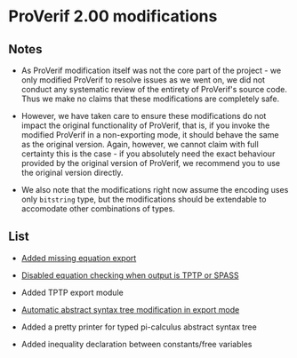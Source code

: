 # ProVerif 2.00 modifications

## Notes

- As ProVerif modification itself was not the core part of the project - we only modified ProVerif to resolve issues as we went on, we did not conduct any systematic review of the entirety of ProVerif's source code. Thus we make no claims that these modifications are completely safe.

- However, we have taken care to ensure these modifications do not impact the original functionality of ProVerif, that is, if you invoke the modified ProVerif in a non-exporting mode, it should behave the same as the original version. Again, however, we cannot claim with full certainty this is the case - if you absolutely need the exact behaviour provided by the original version of ProVerif, we recommend you to use the original version directly.

- We also note that the modifications right now assume the encoding uses only `bitstring` type, but the modifications should be extendable to accomodate other combinations of types.

## List

- [Added missing equation export](equation_export.md)

- [Disabled equation checking when output is TPTP or SPASS](equation_check.md)

- Added TPTP export module

- [Automatic abstract syntax tree modification in export mode](ast_mod.md)

- Added a pretty printer for typed pi-calculus abstract syntax tree

- Added inequality declaration between constants/free variables
